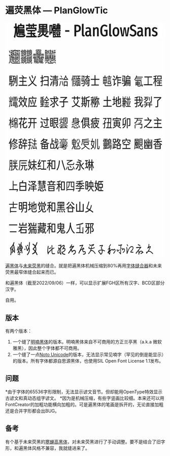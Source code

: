 # 遍荧黑体 — PlanGlowTic

![亮点：𫙉𰃙𱙂](https://raw.githubusercontent.com/GuikannTschjov/PlanGlowTic/main/PlanGlowTic.png)

[遍黑体](https://github.com/Fitzgerald-Porthmouth-Koenigsegg/Plangothic)与[未来荧黑](https://github.com/welai/glow-sans)的缝合。就是把遍黑体机械压缩到80%再用[字体缝合器](https://github.com/nowar-fonts/Warcraft-Font-Merger)和未来荧黑最窄体缝合起来而已。

和遍黑体（截至2022/09/06）一样，可以显示扩展FGH区所有汉字、BCD区部分汉字。

自用。

## 版本

有两个版本：

1. 一个缝了[明喃黑体](https://www.hannom-rcv.org/font.html#e)的版本。明喃黑体来自不可商用的方正兰亭黑（a.k.a 微软雅黑），因此整个字体都不可商用。
2. 一个缝了一点[Noto Unicode](https://www.bilibili.com/read/cv8805564)的版本，无法显示常见喃字（罕见的倒是能显示）的版本。所有字体都源自思源黑体，也使用SIL Open Font License 1.1发布。

## 问题

*由于字体的65536字形限制，无法显示谚文音节。但却能用OpenType特效显示古谚文和真动态组字谚文。
*因为是机械压缩，有些字竖画比较细。本来还可以用FontCreator的加粗功能横向加粗的。可是遍黑体的笔画是拆开的，无论直接加粗还是合并字形都会出BUG。

## 备考

有个基于未来荧黑的[寒蝉高黑体](https://github.com/Warren2060/Chill-G-Sans)，对未来荧黑进行了手动调整。要不是结合了旧字形，和遍黑体风格不兼容，我就缝进来了。
